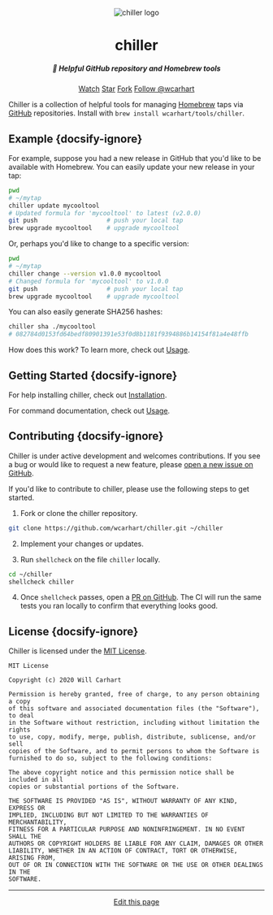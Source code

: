 <p align="center"><img alt="chiller logo" src="https://willcarhart.dev/docs/chiller/_media/logo.png" /></p>

<h1 align="center">chiller</h1>
<h5 align="center">🍺 Helpful GitHub repository and Homebrew tools</h5>
<div align="center">
  <span class="ghbns">
    <a class="github-button" href="https://github.com/wcarhart/chiller/subscription" data-icon="octicon-eye" data-size="large" data-show-count="true" aria-label="Watch wcarhart/chiller on GitHub">Watch</a>
  </span>
  <span class="ghbns">
    <a class="github-button" href="https://github.com/wcarhart/chiller" data-icon="octicon-star" data-size="large" data-show-count="true" aria-label="Star wcarhart/chiller on GitHub">Star</a>
  </span>
  <span class="ghbns">
    <a class="github-button" href="https://github.com/wcarhart/chiller/fork" data-icon="octicon-repo-forked" data-size="large" data-show-count="true" aria-label="Fork wcarhart/chiller on GitHub">Fork</a>
</span>
  <span class="ghbns">
    <a class="github-button" href="https://github.com/wcarhart" data-size="large" data-show-count="true" aria-label="Follow @wcarhart on GitHub">Follow @wcarhart</a>
  </span>
</div>

Chiller is a collection of helpful tools for managing [Homebrew](https://brew.sh) taps via [GitHub](https://github.com) repositories. Install with `brew install wcarhart/tools/chiller`.

## Example {docsify-ignore}

For example, suppose you had a new release in GitHub that you'd like to be available with Homebrew. You can easily update your new release in your tap:
```bash
pwd
# ~/mytap
chiller update mycooltool
# Updated formula for 'mycooltool' to latest (v2.0.0)
git push                   # push your local tap
brew upgrade mycooltool    # upgrade mycooltool
```
Or, perhaps you'd like to change to a specific version:
```bash
pwd
# ~/mytap
chiller change --version v1.0.0 mycooltool
# Changed formula for 'mycooltool' to v1.0.0
git push                   # push your local tap
brew upgrade mycooltool    # upgrade mycooltool
```
You can also easily generate SHA256 hashes:
```bash
chiller sha ./mycooltool
# 082784d0153fd64bedf80901391e53f0d8b1181f9394886b14154f81a4e48ffb
```
How does this work? To learn more, check out [Usage](/usage).

## Getting Started {docsify-ignore}
For help installing chiller, check out [Installation](/installation).

For command documentation, check out [Usage](/usage).

## Contributing {docsify-ignore}
Chiller is under active development and welcomes contributions. If you see a bug or would like to request a new feature, please [open a new issue on GitHub](https://github.com/wcarhart/chiller/issues/new).

If you'd like to contribute to chiller, please use the following steps to get started.

1. Fork or clone the chiller repository.
```bash
git clone https://github.com/wcarhart/chiller.git ~/chiller
```

2. Implement your changes or updates.

3. Run `shellcheck` on the file `chiller` locally.
```bash
cd ~/chiller
shellcheck chiller
```

4. Once `shellcheck` passes, open a [PR on GitHub](https://github.com/wcarhart/chiller/pull/new/master). The CI will run the same tests you ran locally to confirm that everything looks good.

## License {docsify-ignore}
Chiller is licensed under the [MIT License](https://choosealicense.com/licenses/mit/).
```
MIT License

Copyright (c) 2020 Will Carhart

Permission is hereby granted, free of charge, to any person obtaining a copy
of this software and associated documentation files (the "Software"), to deal
in the Software without restriction, including without limitation the rights
to use, copy, modify, merge, publish, distribute, sublicense, and/or sell
copies of the Software, and to permit persons to whom the Software is
furnished to do so, subject to the following conditions:

The above copyright notice and this permission notice shall be included in all
copies or substantial portions of the Software.

THE SOFTWARE IS PROVIDED "AS IS", WITHOUT WARRANTY OF ANY KIND, EXPRESS OR
IMPLIED, INCLUDING BUT NOT LIMITED TO THE WARRANTIES OF MERCHANTABILITY,
FITNESS FOR A PARTICULAR PURPOSE AND NONINFRINGEMENT. IN NO EVENT SHALL THE
AUTHORS OR COPYRIGHT HOLDERS BE LIABLE FOR ANY CLAIM, DAMAGES OR OTHER
LIABILITY, WHETHER IN AN ACTION OF CONTRACT, TORT OR OTHERWISE, ARISING FROM,
OUT OF OR IN CONNECTION WITH THE SOFTWARE OR THE USE OR OTHER DEALINGS IN THE
SOFTWARE.
```

<hr>
<div style="text-align:center">
	<a class="edit-link" href="https://github.com/wcarhart/docs/blob/master/docs/chiller/overview.md" target="_blank"><i class="fas fa-edit"></i> Edit this page</a>
</div>